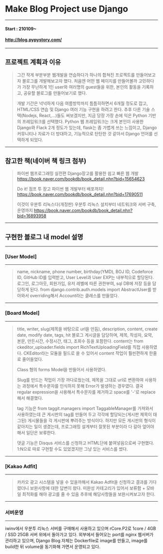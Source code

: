 # Make Blog Project use Django
------------
#### Start : 210109~
#### http://blog.pypystory.com/
------------
## 프로젝트 계획과 이유
> 그간 작게 부분부분 웹개발을 연습하다가 하나의 합쳐진 프로젝트를 만들어보고자 블로그를 개발해보고자 했다.
> 처음엔 어떤 웹 페이지를 만들어볼까 고민하다가 가장 무난하게 1인 user와 여러명의 guest들을 위한, 본인의 활동을 기록하고, 공유할 블로그를 만들어보기로 했다.
>
> 개발 기간은 넉넉하게 다음 여름방학까지 틈틈히하면서 6개월 정도로 잡고, HTML/CSS 연습 및 Django 여러 기능 구현을 하려고 한다.
> 추후 다른 기술 스택(Nodejs, React,...)들도 써보겠지만, 지금 당장 가장 손에 익은 Python 기반의 프레임워크를 선택했다.
> Python 웹 프레임워크는 크게 본인이 사용한 Django와 Flack 2개 정도가 있는데, flask는 좀 가볍게 쓰는 느낌이고, Django 커뮤니티나 자료가 더 방대하고, 기능적으로 탄탄한 것 같아서 Django 언어를 선택하게 되었다.
------------
## 참고한 책(네이버 책 링크 첨부)
> 파이썬 웹프로그래밍 실전편 Django장고를 활용한 쉽고 빠른 웹 개발
> https://book.naver.com/bookdb/book_detail.nhn?bid=15654623
>
> Do it! 점프 투 장고 파이썬 웹 개발부터 배포까지!
> https://book.naver.com/bookdb/book_detail.nhn?bid=17690511
>
> 이것이 우분투 리눅스다(개정판) 우분투 리눅스 설치부터 네트워크와 서버 구축, 운영까지
> https://book.naver.com/bookdb/book_detail.nhn?bid=16893958
------------
## 구현한 블로그 내 model 설명
------------
### [User Model]
------------
> name, nickname, phone number, birthday(YMD), BOJ ID, Codeforce ID, GitHub ID를 입력받고, User Level과 User EXP는 내부적으로 할당된다.
> 로그인, 로그아웃, 회원가입, 유저 레벨에 따른 권한부여, sql DB에 저장 등을 담당하게 된다.
> from django.contrib.auth.models import AbstractUser를 받아와서 overriding해서 Account라는 클래스를 만들었다.

------------
### [Board Model]
------------
> title, writer, slug(제목을 바탕으로 url을 만듬), description, content, create date, modify date, tags, hit
> 블로그 게시글을 담당하며, 제목, 작성자, 요약, 본문, 만든시간, 수정시간, 태그, 조회수 등을 포함한다.
> content는 from ckeditor_uploader.fields import RichTextUploadingField를 직접 사용하였다.
> CKEditor라는 모듈을 필드로 쓸 수 있어서 content 작업이 훨씬편하게 한줄로 줄어들었다.
>
> Class 형의 forms Model을 만들어서 사용하였다.
>
> Slug를 만드는 작업이 가장 까다로웠는데, 제목을 그대로 url로 변환하여 사용하는 과정에서 특수문자를 인식하지 못해 Error가 발생하는 경우였다.
> 결국 regular expression을 사용해서 특수문자를 제거하고 space를 '-'로 replace해서 해결했다.
>
> tag 기능은 from taggit.managers import TaggableManager를 가져와서 사용하였는데 큰 게시판의 tag를 만들어 두고 각각에 할당되는(게시판 제목이 태그된) 게시물들을 각 게시판에 뿌려주는 방식이다.
> 하지만 모든 게시판의 형식이 같아지는 일이 생겼는데, 프로그래밍 설계부터 잘못된 부분이라 다 갈아 엎어야해서 일단은 보류한다.
>
> 댓글 기능은 Disqus 서비스를 신청하고 HTML단에 붙여넣음으로써 구현했다. 1:N으로 따로 구현할 수도 있었겠지만 그냥 있는 서비스를 썼다.
>
------------
### [Kakao Adfit]
------------
> 카카오 광고 시스템을 넣을 수 있을까해서 Kakao Adfit을 신청하고 결과를 기다렸더니 보완사항에 대한 답변이 왔다.
> 미완성 카테고리가 있어서 보류함 + 모바일 최적화를 해야 광고를 줄 수 있음
> 추후에 해당사항들을 보완시켜보고자 한다.

------------
### 서버운영
------------
iwinv에서 우분투 리눅스 서버를 구매해서 사용하고 있으며 rCore.P2로 1core / 4GB / SSD 25GB 서버 위에서 돌아가고 있다.
외부에서 들어오는 port를 nginx 웹서버가 관리하고 있으며, Django Blog 자체는 Dockerfile로 image를 만들고, image를 build한 뒤 volume을 동기화해 가면서 운영되고 있다.
